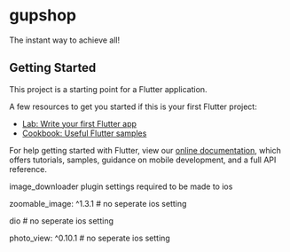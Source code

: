 # gupshop

The instant way to achieve all!

## Getting Started

This project is a starting point for a Flutter application.

A few resources to get you started if this is your first Flutter project:

- [Lab: Write your first Flutter app](https://flutter.dev/docs/get-started/codelab)
- [Cookbook: Useful Flutter samples](https://flutter.dev/docs/cookbook)

For help getting started with Flutter, view our
[online documentation](https://flutter.dev/docs), which offers tutorials,
samples, guidance on mobile development, and a full API reference.

image_downloader plugin settings required to be made to ios

zoomable_image: ^1.3.1 # no seperate ios setting

dio # no seperate ios setting

photo_view: ^0.10.1 # no seperate ios setting
